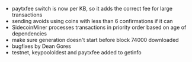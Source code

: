* paytxfee switch is now per KB, so it adds the correct fee for large transactions
* sending avoids using coins with less than 6 confirmations if it can
* SidecoinMiner processes transactions in priority order based on age of dependencies
* make sure generation doesn't start before block 74000 downloaded
* bugfixes by Dean Gores
* testnet, keypoololdest and paytxfee added to getinfo
